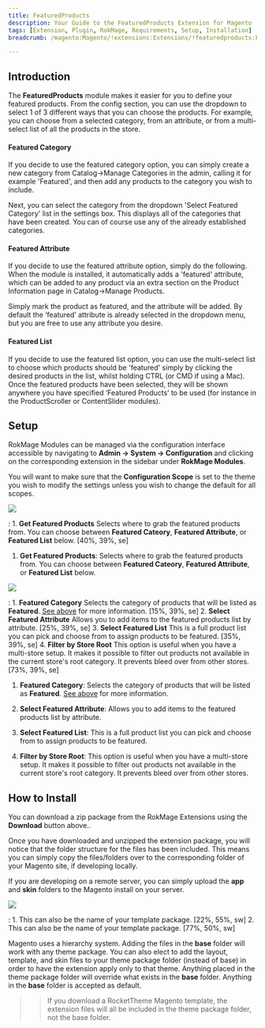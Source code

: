 ```yaml
---
title: FeaturedProducts
description: Your Guide to the FeaturedProducts Extension for Magento
tags: [Extension, Plugin, RokMage, Requirements, Setup, Installation]
breadcrumb: /magento:Magento/!extensions:Extensions/!featuredproducts:FeaturedProducts

---
```


Introduction
-----

The **FeaturedProducts** module makes it easier for you to define your featured products. From the config section, you can use the dropdown to select 1 of 3 different ways that you can choose the products. For example, you can choose from a selected category, from an attribute, or from a multi-select list of all the products in the store.

#### Featured Category

If you decide to use the featured category option, you can simply create a new category from Catalog->Manage Categories in the admin, calling it for example 'Featured', and then add any products to the category you wish to include.

Next, you can select the category from the dropdown 'Select Featured Category' list in the settings box. This displays all of the categories that have been created. You can of course use any of the already established categories.

#### Featured Attribute

If you decide to use the featured attribute option, simply do the following. When the module is installed, it automatically adds a 'featured' attribute, which can be added to any product via an extra section on the Product Information page in Catalog->Manage Products.

Simply mark the product as featured, and the attribute will be added. By default the ‘featured’ attribute is already selected in the dropdown menu, but you are free to use any attribute you desire.

#### Featured List

If you decide to use the featured list option, you can use the multi-select list to choose which products should be 'featured' simply by clicking the desired products in the list, whilst holding CTRL (or CMD if using a Mac). Once the featured products have been selected, they will be shown anywhere you have specified ‘Featured Products’ to be used (for instance in the ProductScroller or ContentSlider modules). 

Setup
-----

RokMage Modules can be managed via the configuration interface accessible by navigating to **Admin -> System -> Configuration** and clicking on the corresponding extension in the sidebar under **RokMage Modules**. 

You will want to make sure that the **Configuration Scope** is set to the theme you wish to modify the settings unless you wish to change the default for all scopes.

![][extension1]

:	1. **Get Featured Products** Selects where to grab the featured products from. You can choose between **Featured Cateory**, **Featured Attribute**, or **Featured List** below. [40%, 39%, se]

1. **Get Featured Products**: Selects where to grab the featured products from. You can choose between **Featured Cateory**, **Featured Attribute**, or **Featured List** below.

![][extension2]

:	1. **Featured Category** Selects the category of products that will be listed as **Featured**. [See above][category] for more information. [15%, 39%, se]
	2. **Select Featured Attribute** Allows you to add items to the featured products list by attribute. [25%, 39%, se]
	3. **Select Featured List** This is a full product list you can pick and choose from to assign products to be featured. [35%, 39%, se]
	4. **Filter by Store Root** This option is useful when you have a multi-store setup. It makes it possible to filter out products not available in the current store's root category. It prevents bleed over from other stores. [73%, 39%, se]

1. **Featured Category**: Selects the category of products that will be listed as **Featured**. [See above][category] for more information.

2. **Select Featured Attribute**: Allows you to add items to the featured products list by attribute.

3. **Select Featured List**: This is a full product list you can pick and choose from to assign products to be featured.

4. **Filter by Store Root**: This option is useful when you have a multi-store setup. It makes it possible to filter out products not available in the current store's root category. It prevents bleed over from other stores.


How to Install
-----

You can download a zip package from the RokMage Extensions using the **Download** button above..

Once you have downloaded and unzipped the extension package, you will notice that the folder structure for the files has been included. This means you can simply copy the files/folders over to the corresponding folder of your Magento site, if developing locally. 

If you are developing on a remote server, you can simply upload the **app** and **skin** folders to the Magento install on your server.

![][installation]

:	1. This can also be the name of your template package. [22%, 55%, sw]
	2. This can also be the name of your template package. [77%, 50%, sw]

Magento uses a hierarchy system. Adding the files in the **base** folder will work with any theme package. You can also elect to add the layout, template, and skin files to your theme package folder (instead of base) in order to have the extension apply only to that theme. Anything placed in the theme package folder will override what exists in the **base** folder. Anything in the **base** folder is accepted as default.

>> If you download a RocketTheme Magento template, the extension files will all be included in the theme package folder, not the base folder.

[installation]: assets/installation.jpg
[download]: http://www.rockettheme.com/magento-downloads/1807-extension
[extension1]: assets/extension_1.jpeg
[extension2]: assets/extension_2.jpeg
[extension3]: assets/extension_3.jpeg
[extension4]: assets/extension_4.jpeg
[demo]: assets/demo_featuredproducts.jpeg
[category]: index.md#featured-category
[attribute]: index.md#featured-attribute
[list]: index.md#featured-list